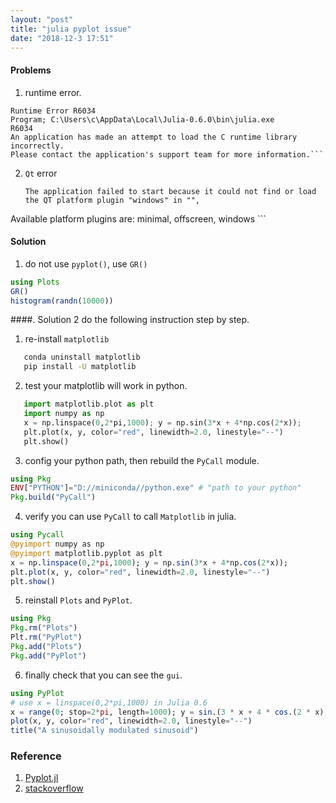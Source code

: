 ```yaml
---
layout: "post"
title: "julia pyplot issue"
date: "2018-12-3 17:51"
---
```


#### Problems
1. runtime error.
  ```
  Runtime Error R6034
  Program; C:\Users\c\AppData\Local\Julia-0.6.0\bin\julia.exe 
  R6034 
  An application has made an attempt to load the C runtime library incorrectly. 
  Please contact the application's support team for more information.```
  ```

2.  `Qt` error
	```
	The application failed to start because it could not find or load the QT platform plugin "windows" in "",
Available platform plugins are: minimal, offscreen, windows
	```


#### Solution

1. do not use `pyplot()`, use `GR()`
```julia
using Plots
GR()
histogram(randn(10000))
```

####. Solution 2
do the following instruction step by step.

1. re-install `matplotlib`
```bash
   conda uninstall matplotlib
   pip install -U matplotlib    
```

2. test your matplotlib will work in python.
```python
   import matplotlib.plot as plt
   import numpy as np
   x = np.linspace(0,2*pi,1000); y = np.sin(3*x + 4*np.cos(2*x));
   plt.plot(x, y, color="red", linewidth=2.0, linestyle="--")
   plt.show()   
```

3. config your python path, then rebuild the `PyCall` module.
```julia
using Pkg
ENV["PYTHON"]="D://miniconda//python.exe" # "path to your python"
Pkg.build("PyCall")

```

4. verify you can use `PyCall` to call `Matplotlib` in julia.
```julia
using Pycall
@pyimport numpy as np
@pyimport matplotlib.pyplot as plt
x = np.linspace(0,2*pi,1000); y = np.sin(3*x + 4*np.cos(2*x));
plt.plot(x, y, color="red", linewidth=2.0, linestyle="--")
plt.show()
```

5. reinstall `Plots` and `PyPlot`.
```julia
using Pkg
Pkg.rm("Plots")
Plt.rm("PyPlot")
Pkg.add("Plots")
Pkg.add("PyPlot")
```

6. finally check that you can see the `gui`.
```julia
using PyPlot
# use x = linspace(0,2*pi,1000) in Julia 0.6
x = range(0; stop=2*pi, length=1000); y = sin.(3 * x + 4 * cos.(2 * x));
plot(x, y, color="red", linewidth=2.0, linestyle="--")
title("A sinusoidally modulated sinusoid")
```



### Reference

1. [Pyplot.jl](https://github.com/JuliaPy/PyPlot.jl/issues/334)
2. [stackoverflow](https://stackoverflow.com/questions/46399480/julia-runtime-error-when-using-pyplot)